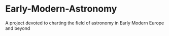 # Early-Modern-Astronomy
A project devoted to charting the field of astronomy in Early Modern Europe and beyond
